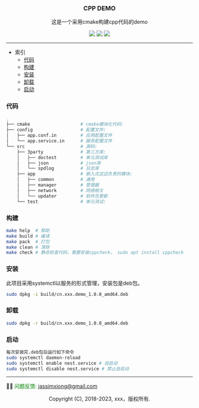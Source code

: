 <!--
 * @Author: xiongyi jassimxiong@gmail.com
 * @Date: 2023-12-14 11:06:16
 * @LastEditors: xiongyi jassimxiong@gmail.com
 * @LastEditTime: 2023-12-14 15:41:01
 * @FilePath: /cpp_demo/readme.md
 * @Description: 
 * 
 * Copyright (c) 2023 xxx, 版权所有
-->
<p align="center">
  <h3 align="center">CPP DEMO</h3>
  <p align="center">
    这是一个采用cmake构建cpp代码的demo
  <br>
</p>

<p align="center">
    <a href="#Language" alt="Language"><img src="https://img.shields.io/badge/language-cmake%20%7C%20shell%20%7C%20c%2Fc%2B%2B-blue" /></a>
    <a href="#arch" alt="arch"><img src="https://img.shields.io/badge/arch-x86%20-important" /></a>
    <a href="#platform" alt="platform"><img src="https://img.shields.io/badge/platform-linux-blueviolet" /></a>
</p>

***
- 索引
  - [代码](#代码)
  - [构建](#构建)
  - [安装](#安装)
  - [卸载](#卸载)
  - [启动](#启动)

### 代码
```bash
.
├── cmake                   # cmake模块化代码:
├── config                  # 配置文件:
│   ├── app.conf.in         # 应用配置文件
│   └── app.service.in      # 服务配置文件
└── src                     # 源码:
    ├── 3party              # 第三方库:
    │   ├── doctest         # 单元测试库
    │   ├── json            # json库
    │   └── spdlog          # 日志库
    ├── app                 # 嵌入式这边负责的模块:
    │   ├── common          # 通用
    │   ├── manager         # 管理器
    │   ├── network         # 网络相关
    │   └── updater         # 软件包更新
    └── test                # 单元测试:
```

### 构建

```bash
make help  # 帮助
make build # 编译
make pack  # 打包
make clean # 清除
make check # 静态检查代码，需要安装cppcheck， sudo apt install cppcheck
```
### 安装

此项目采用systemctl以服务的形式管理，安装包是deb包。

```bash
sudo dpkg -i build/cn.xxx.demo_1.0.0_amd64.deb
```

### 卸载

```bash
sudo dpkg -r build/cn.xxx.demo_1.0.0_amd64.deb
```

### 启动

```bash
每次安装完.deb包后运行如下命令
sudo systemctl daemon-reload
sudo systemctl enable nest.service # 自启动
sudo systemctl disable nest.service # 禁止自启动
```

***
👩‍💻 <font color = green>问题反馈:</font> jassimxiong@gmail.com


<p align="center">Copyright (C), 2018-2023, xxx，版权所有.<p>
